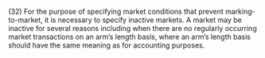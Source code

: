 (32) For the purpose of specifying market conditions that prevent marking-to-market, it is necessary to specify inactive markets. A market may be inactive for several reasons including when there are no regularly occurring market transactions on an arm’s length basis, where an arm’s length basis should have the same meaning as for accounting purposes.
